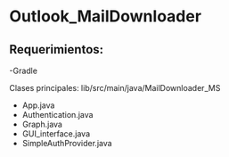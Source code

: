 # Outlook_MailDownloader

## Requerimientos:

-Gradle

Clases principales:
lib/src/main/java/MailDownloader_MS 
- App.java
- Authentication.java
- Graph.java
- GUI_interface.java
- SimpleAuthProvider.java

